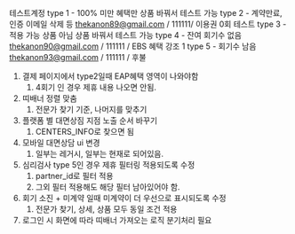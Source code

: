 테스트계정
type 1 - 100% 미만 혜택만
	상품 바꿔서 테스트 가능
type 2 - 계약만료, 인증 이메일 삭제 등
	thekanon89@gmail.com / 111111/ 이용권 0회 테스트
type 3 - 적용 가능 상품 아님
	상품 바꿔서 테스트 가능
type 4 - 잔여 회기수 없음
	thekanon90@gmail.com / 111111 / EBS 혜택 강조 1
type 5 - 회기수 남음
	thekanon93@gmail.com / 111111 / 후불


1. 결제 페이지에서 type2일때 EAP혜택 영역이 나와야함
	1. 4회기 인 경우 제휴 내용 나오면 안됨.
2. 띠배너 정렬 맞춤
	1. 전문가 찾기 기준, 나머지를 맞추기
3. 플랫폼 별 대면상짐 지점 노출 순서 바꾸기
	1. CENTERS_INFO로 찾으면 됨
4. 모바일 대면상담 ui 변경
	1. 일부는 레거시, 일부는 현재로 되어있음.
5. 심리검사 type 5인 경우 제휴 필터링 적용되도록 수정
	1. partner_id로 필터 적용
	2. 그외 필터 적용해도 해당 필터 남아있어야 함.
6. 회기 소진 + 미계약 일때 미계약이 더 우선으로 표시되도록 수정
	1. 전문가 찾기, 상세, 상품 모두 동일 조건 적용
7. 로그인 시 화면에 따라 띠배너 가져오는 로직 분기처리 필요